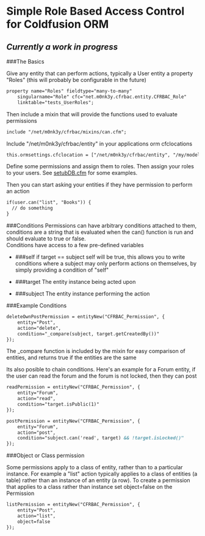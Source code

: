 Simple Role Based Access Control for Coldfusion ORM
===================================================

_Currently a work in progress_
------------------------------

###The Basics

Give any entity that can perform actions, typically a User entity a property "Roles" (this will probably be configurable in the future) 
	
```ColdFusion
property name="Roles" fieldtype="many-to-many" 
	singularname="Role" cfc="net.m0nk3y.cfrbac.entity.CFRBAC_Role" 
	linktable="tests_UserRoles"; 
```

Then include a mixin that will provide the functions used to evaluate permissions

```ColdFusion
include "/net/m0nk3y/cfrbac/mixins/can.cfm"; 
```

Include "/net/m0nk3y/cfrbac/entity" in your applications orm cfclocations

```ColdFusion
this.ormsettings.cfclocation = ["/net/m0nk3y/cfrbac/entity", "/my/model/cfcs"]
```

Define some permissions and assign them to roles. Then assign your roles to your users.  See [setubDB.cfm](//github.com/d1rtym0nk3y/cfrbac/blob/master/tests/unit/setupDB.cfm) for some examples. 

Then you can start asking your entities if they have permission to perform an action

```ColdFusion
if(user.can("list", "Books")) {
  // do something
}
```

###Conditions
Permissions can have arbitrary conditions attached to them, conditions are a string that is evaluated when the can() function is run and should evaluate to true or false.  
Conditions have access to a few pre-defined variables

- ###self
if target == subject self will be true, this allows you to write conditions where a subject may only perform actions on themselves, by simply providing a condition of "self"

- ###target
The entity instance being acted upon

- ###subject
The entity instance performing the action

###Example Conditions

```ColdFusion
deleteOwnPostPermission = entityNew("CFRBAC_Permission", {
	entity="Post", 
	action="delete", 
	condition="_compare(subject, target.getCreatedBy())"
});
```
The _compare function is included by the mixin for easy comparison of entities, and returns true if the entities are the same

Its also posible to chain conditions.
Here's an example for a Forum entity, if the user can read the forum and the forum is not locked, then they can post 

```ColdFusion
readPermission = entityNew("CFRBAC_Permission", {
	entity="Forum", 
	action="read", 
	condition="target.isPublic(1)"
});

postPermission = entityNew("CFRBAC_Permission", {
	entity="Forum", 
	action="post", 
	condition="subject.can('read', target) && !target.isLocked()"
});
```

###Object or Class permission

Some permissions apply to a class of entity, rather than to a particular instance. For example a "list" action typically applies to a class of entities (a table) rather than an instance of an entity (a row). 
To create a permission that applies to a class rather than instance set object=false on the Permission

```ColdFusion
listPermission = entityNew("CFRBAC_Permission", {
	entity="Post", 
	action="list",
	object=false 
});
```  
